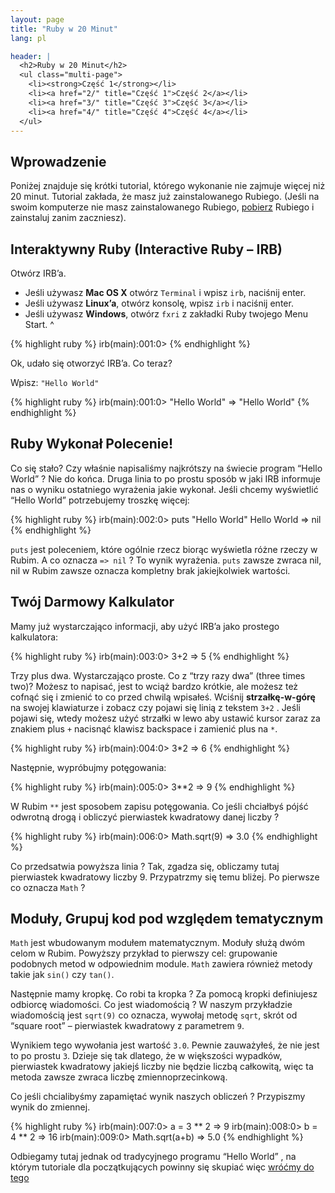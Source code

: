 ```yaml
---
layout: page
title: "Ruby w 20 Minut"
lang: pl

header: |
  <h2>Ruby w 20 Minut</h2>
  <ul class="multi-page">
    <li><strong>Część 1</strong></li>
    <li><a href="2/" title="Część 1">Część 2</a></li>
    <li><a href="3/" title="Część 3">Część 3</a></li>
    <li><a href="4/" title="Część 4">Część 4</a></li>
  </ul>
---
```


## Wprowadzenie

Poniżej znajduje się krótki tutorial, którego wykonanie nie zajmuje
więcej niż 20 minut. Tutorial zakłada, że masz już zainstalowanego
Rubiego. (Jeśli na swoim komputerze nie masz zainstalowanego Rubiego,
[pobierz](/pl/downloads/) Rubiego i zainstaluj zanim zaczniesz).

## Interaktywny Ruby (Interactive Ruby – IRB)

Otwórz IRB’a.

* Jeśli używasz **Mac OS X** otwórz `Terminal` i wpisz `irb`, naciśnij
  enter.
* Jeśli używasz **Linux’a**, otwórz konsolę, wpisz `irb` i naciśnij
  enter.
* Jeśli używasz **Windows**, otwórz `fxri` z zakładki Ruby twojego Menu
  Start.
^

{% highlight ruby %}
irb(main):001:0>
{% endhighlight %}

Ok, udało się otworzyć IRB’a. Co teraz?

Wpisz: `"Hello World"`

{% highlight ruby %}
irb(main):001:0> "Hello World"
=> "Hello World"
{% endhighlight %}

## Ruby Wykonał Polecenie!

Co się stało? Czy właśnie napisaliśmy najkrótszy na świecie program
“Hello World” ? Nie do końca. Druga linia to po prostu sposób w jaki IRB
informuje nas o wyniku ostatniego wyrażenia jakie wykonał. Jeśli chcemy
wyświetlić “Hello World” potrzebujemy troszkę więcej:

{% highlight ruby %}
irb(main):002:0> puts "Hello World"
Hello World
=> nil
{% endhighlight %}

`puts` jest poleceniem, które ogólnie rzecz biorąc wyświetla różne
rzeczy w Rubim. A co oznacza `=> nil` ? To wynik wyrażenia. `puts`
zawsze zwraca nil, nil w Rubim zawsze oznacza kompletny brak
jakiejkolwiek wartości.

## Twój Darmowy Kalkulator

Mamy już wystarczająco informacji, aby użyć IRB’a jako prostego
kalkulatora:

{% highlight ruby %}
irb(main):003:0> 3+2
=> 5
{% endhighlight %}

Trzy plus dwa. Wystarczająco proste. Co z “trzy razy dwa” (three times
two)? Możesz to napisać, jest to wciąż bardzo krótkie, ale możesz też
cofnąć się i zmienić to co przed chwilą wpisałeś. Wciśnij
**strzałkę-w-górę** na swojej klawiaturze i zobacz czy pojawi się linią
z tekstem `3+2` . Jeśli pojawi się, wtedy możesz użyć strzałki w lewo
aby ustawić kursor zaraz za znakiem plus `+` nacisnąć klawisz backspace
i zamienić plus na `*`.

{% highlight ruby %}
irb(main):004:0> 3*2
=> 6
{% endhighlight %}

Następnie, wypróbujmy potęgowania:

{% highlight ruby %}
irb(main):005:0> 3**2
=> 9
{% endhighlight %}

W Rubim `**` jest sposobem zapisu potęgowania. Co jeśli chciałbyś pójść
odwrotną drogą i obliczyć pierwiastek kwadratowy danej liczby ?

{% highlight ruby %}
irb(main):006:0> Math.sqrt(9)
=> 3.0
{% endhighlight %}

Co przedsatwia powyższa linia ? Tak, zgadza się, obliczamy tutaj
pierwiastek kwadratowy liczby 9. Przypatrzmy się temu bliżej. Po
pierwsze co oznacza `Math` ?

## Moduły, Grupuj kod pod względem tematycznym

`Math` jest wbudowanym modułem matematycznym. Moduły służą dwóm celom w
Rubim. Powyższy przykład to pierwszy cel: grupowanie podobnych metod w
odpowiednim module. `Math` zawiera również metody takie jak `sin()` czy
`tan()`.

Następnie mamy kropkę. Co robi ta kropka ? Za pomocą kropki definiujesz
odbiorcę wiadomości. Co jest wiadomością ? W naszym przykładzie
wiadomością jest `sqrt(9)` co oznacza, wywołaj metodę `sqrt`, skrót od
“square root” – pierwiastek kwadratowy z parametrem `9`.

Wynikiem tego wywołania jest wartość `3.0`. Pewnie zauważyłeś, że nie
jest to po prostu `3`. Dzieje się tak dlatego, że w większości wypadków,
pierwiastek kwadratowy jakiejś liczby nie będzie liczbą całkowitą, więc
ta metoda zawsze zwraca liczbę zmiennoprzecinkową.

Co jeśli chcialibyśmy zapamiętać wynik naszych obliczeń ? Przypiszmy
wynik do zmiennej.

{% highlight ruby %}
irb(main):007:0> a = 3 ** 2
=> 9
irb(main):008:0> b = 4 ** 2
=> 16
irb(main):009:0> Math.sqrt(a+b)
=> 5.0
{% endhighlight %}

Odbiegamy tutaj jednak od tradycyjnego programu “Hello World” , na
którym tutoriale dla początkujących powinny się skupiać więc [wróćmy do
tego](2/)

